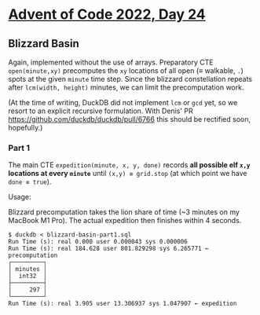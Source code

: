 # [Advent of Code 2022, Day 24](https://adventofcode.com/2022/day/25)

## Blizzard Basin

Again, implemented without the use of arrays.  Preparatory CTE
`open(minute,xy)` precomputes the `xy` locations of all open (≡
walkable, `.`) spots at the given `minute` time step.  Since
the blizzard constellation repeats after `lcm(width, height)`
minutes, we can limit the precomputation work.

(At the time of writing, DuckDB did not implement `lcm` or `gcd`
yet, so we resort to an explicit recursive formulation.  With
Denis' PR https://github.com/duckdb/duckdb/pull/6766 this should
be rectified soon, hopefully.)

### Part 1

The main CTE `expedition(minute, x, y, done)` records **all possible elf
`x,y` locations at every `minute`** until `(x,y) ≡ grid.stop` (at which
point we have `done ≡ true`).

Usage:

Blizzard precomputation takes the lion share of time (~3 minutes
on my MacBook M1 Pro).  The actual expedition then finishes within 4 seconds.

~~~
$ duckdb < blizzard-basin-part1.sql
Run Time (s): real 0.000 user 0.000043 sys 0.000006
Run Time (s): real 184.628 user 801.829298 sys 6.265771 ← precomputation
┌─────────┐
│ minutes │
│  int32  │
├─────────┤
│     297 │
└─────────┘
Run Time (s): real 3.905 user 13.306937 sys 1.047907 ← expedition
~~~

